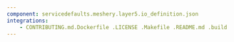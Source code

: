 ```yaml
---
component: servicedefaults.meshery.layer5.io_definition.json
integrations:
    - CONTRIBUTING.md.Dockerfile .LICENSE .Makefile .README.md .build .consul .go.mod .go.sum .helpers .internal .main.go .output .servicedefaults.meshery.layer5.io_definition.json.md .templates .tests
---
```

